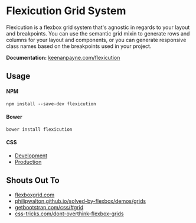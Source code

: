 # Flexicution Grid System

Flexicution is a flexbox grid system that's agnostic in regards to your layout and breakpoints. You can use the semantic grid mixin to generate rows and columns for your layout and components, or you can generate responsive class names based on the breakpoints used in your project.

**Documentation:** [keenanpayne.com/flexicution](http://keenanpayne.com/flexicution)

## Usage

#### NPM

```
npm install --save-dev flexicution
```

#### Bower

```
bower install flexicution
```

#### CSS
* [Development](https://github.com/keenanpayne/flexicution/blob/master/dist/flexicution.css)
* [Production](https://github.com/keenanpayne/flexicution/blob/master/dist/flexicution.min.css)


## Shouts Out To

- [flexboxgrid.com](http://flexboxgrid.com/)
- [philipwalton.github.io/solved-by-flexbox/demos/grids](http://philipwalton.github.io/solved-by-flexbox/demos/grids/)
- [getbootstrap.com/css/#grid](https://getbootstrap.com/css/#grid)
- [css-tricks.com/dont-overthink-flexbox-grids](https://css-tricks.com/dont-overthink-flexbox-grids/)
